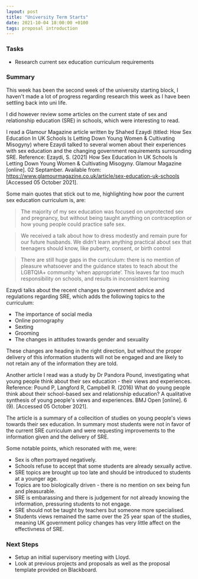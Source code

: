 ```yaml
---
layout: post
title: "University Term Starts"
date: 2021-10-04 18:00:00 +0100
tags: proposal introduction
---
```

### Tasks
- Research current sex education curriculum requirements

### Summary
This week has been the second week of the university starting block, I haven't made a lot of progress regarding research this week as I have been settling back into uni life.

I did however review some articles on the current state of sex and relationship education (SRE) in schools, which were interesting to read. 

I read a Glamour Magazine article written by Shahed Ezaydi (titled: How Sex Education In UK Schools Is Letting Down Young Women & Cultivating Misogyny) where Ezaydi talked to several women about their experiences with sex education and the changing government requirements surrounding SRE. 
Reference: Ezaydi, S. (2021) How Sex Education In UK Schools Is Letting Down Young Women & Cultivating Misogyny. Glamour Magazine [online]. 02 Septamber. Available from: https://www.glamourmagazine.co.uk/article/sex-education-uk-schools [Accessed 05 October 2021].

Some main quotes that stick out to me, highlighting how poor the current sex education curriculum is, are: 

> The majority of my sex education was focused on unprotected sex and pregnancy, but without being taught anything on contraception or how young people could practice safe sex.

> We received a talk about how to dress modestly and remain pure for our future husbands. We didn’t learn anything practical about sex that teenagers should know, like puberty, consent, or birth control

> There are still huge gaps in the curriculum: there is no mention of pleasure whatsoever and the guidance states to teach about the LGBTQIA+ community ‘when appropriate’. This leaves far too much responsibility on schools, and results in inconsistent learning

Ezaydi talks about the recent changes to government advice and regulations regarding SRE, which adds the following topics to the curriculum:
- The importance of social media
- Online pornography
- Sexting
- Grooming
- The changes in attitudes towards gender and sexuality

These changes are heading in the right direction, but without the proper delivery of this information students will not be engaged and are likely to not retain any of the information they are told. 

Another article I read was a study by Dr Pandora Pound, investigating what young people think about their sex education - their views and experiences. 
Reference: Pound P, Langford R, Campbell R. (2016) What do young people think about their school-based sex and relationship education? A qualitative synthesis of young people's views and experiences. BMJ Open [online]. 6 (9). [Accessed 05 October 2021].

The article is a summary of a collecition of studies on young people's views towards their sex education. In summary most students were not in favor of the current SRE curriculum and were requesting improvements to the information given and the delivery of SRE. 

Some notable points, which resonated with me, were:
- Sex is often portrayed negatively.
- Schools refuse to accept that some students are already sexually active.
- SRE topics are brought up too late and should be introduced to students at a younger age.
- Topics are too biologically driven - there is no mention on sex being fun and pleasurable.
- SRE is embarassing and there is judgement for not already knowing the information, pressuring students to not engage. 
- SRE should not be taught by teachers but someone more specialised.
- Students views remained the same over the 25 year span of the studies, meaning UK government policy changes has very little affect on the effectivness of SRE.

### Next Steps
- Setup an initial supervisory meeting with Lloyd.
- Look at previous projects and proposals as well as the proposal template provided on Blackboard.